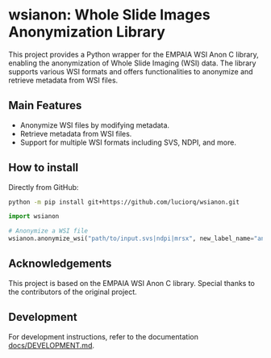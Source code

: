 # wsianon: Whole Slide Images Anonymization Library

This project provides a Python wrapper for the EMPAIA WSI Anon C library,
enabling the anonymization of Whole Slide Imaging (WSI) data. The library
supports various WSI formats and offers functionalities to anonymize and
retrieve metadata from WSI files.

## Main Features

- Anonymize WSI files by modifying metadata.
- Retrieve metadata from WSI files.
- Support for multiple WSI formats including SVS, NDPI, and more.


## How to install

Directly from GitHub:

```bash
python -m pip install git+https://github.com/luciorq/wsianon.git
```

<!--
```bash
git clone https://github.com/luciorq/wsianon.git
cd wsianon
python -m pip install .
```
-->

```python
import wsianon

# Anonymize a WSI file
wsianon.anonymize_wsi("path/to/input.svs|ndpi|mrsx", new_label_name="anonymized_wsi")
```

## Acknowledgements

This project is based on the EMPAIA WSI Anon C library. Special thanks to the contributors of the original project.

## Development

For development instructions,
refer to the documentation [docs/DEVELOPMENT.md](./docs/DEVELOPMENT.md).

